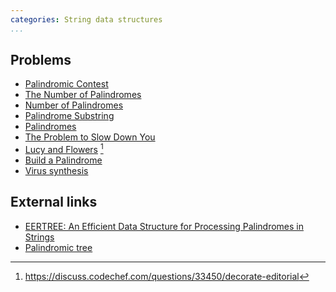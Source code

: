 ```yaml
---
categories: String data structures
...
```


## Problems
* [Palindromic Contest](http://acm.timus.ru/problemset.aspx?space=276)
* [The Number of Palindromes](http://acm.hdu.edu.cn/showproblem.php?pid=3948)
* [Number of Palindromes](http://www.spoj.com/problems/NUMOFPAL/)
* [Palindrome Substring](https://open.kattis.com/problems/palindromesubstring)
* [Palindromes](http://olympiads.kz/apio2014/apio2014_problemset.pdf)
* [The Problem to Slow Down You](http://codeforces.com/gym/100548)
* [Lucy and Flowers](https://www.codechef.com/problems/DECORATE) [^1]
* [Build a Palindrome](https://www.hackerrank.com/contests/world-codesprint-5/challenges/challenging-palindromes)
* [Virus synthesis](http://codeforces.com/gym/100543)

## External links
* [EERTREE: An Efficient Data Structure for Processing Palindromes in Strings](http://arxiv.org/pdf/1506.04862v2.pdf)
* [Palindromic tree](http://adilet.org/blog/25-09-14/)


[^1]: <https://discuss.codechef.com/questions/33450/decorate-editorial>
